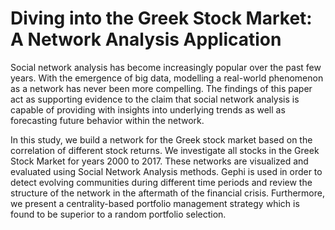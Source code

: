 # Diving into the Greek Stock Market: A Network Analysis Application
Social network analysis has become increasingly popular over the past few years. With the emergence of big data, modelling a real-world phenomenon as a network has never been more compelling. The findings of this paper act as supporting evidence to the claim that social network analysis is capable of providing with insights into underlying trends as well as forecasting future behavior within the network. 

In this study, we build a network for the Greek stock market based on the correlation of different stock returns. We investigate all stocks in the Greek Stock Market for years 2000 to 2017. These networks are visualized and evaluated using Social Network Analysis methods. Gephi is used in order to detect evolving communities during different time periods and review the structure of the network in the aftermath of the financial crisis. Furthermore, we present a centrality-based portfolio management strategy which is found to be superior to a random portfolio selection.
